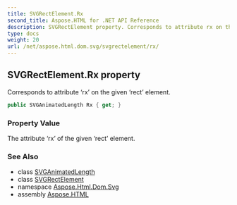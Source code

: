 ```yaml
---
title: SVGRectElement.Rx
second_title: Aspose.HTML for .NET API Reference
description: SVGRectElement property. Corresponds to attribute rx on the given rect element
type: docs
weight: 20
url: /net/aspose.html.dom.svg/svgrectelement/rx/
---
```

## SVGRectElement.Rx property

Corresponds to attribute ‘rx’ on the given ‘rect’ element.

```csharp
public SVGAnimatedLength Rx { get; }
```

### Property Value

The attribute ‘rx’ of the given ‘rect’ element.

### See Also

* class [SVGAnimatedLength](../../../aspose.html.dom.svg.datatypes/svganimatedlength/)
* class [SVGRectElement](../)
* namespace [Aspose.Html.Dom.Svg](../../../aspose.html.dom.svg/)
* assembly [Aspose.HTML](../../../)
